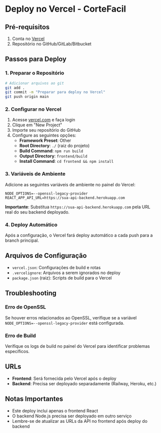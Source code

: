 # Deploy no Vercel - CorteFacil

## Pré-requisitos

1. Conta no [Vercel](https://vercel.com)
2. Repositório no GitHub/GitLab/Bitbucket

## Passos para Deploy

### 1. Preparar o Repositório

```bash
# Adicionar arquivos ao git
git add .
git commit -m "Preparar para deploy no Vercel"
git push origin main
```

### 2. Configurar no Vercel

1. Acesse [vercel.com](https://vercel.com) e faça login
2. Clique em "New Project"
3. Importe seu repositório do GitHub
4. Configure as seguintes opções:
   - **Framework Preset**: Other
   - **Root Directory**: `./` (raiz do projeto)
   - **Build Command**: `npm run build`
   - **Output Directory**: `frontend/build`
   - **Install Command**: `cd frontend && npm install`

### 3. Variáveis de Ambiente

Adicione as seguintes variáveis de ambiente no painel do Vercel:

```
NODE_OPTIONS=--openssl-legacy-provider
REACT_APP_API_URL=https://sua-api-backend.herokuapp.com
```

**Importante**: Substitua `https://sua-api-backend.herokuapp.com` pela URL real do seu backend deployado.

### 4. Deploy Automático

Após a configuração, o Vercel fará deploy automático a cada push para a branch principal.

## Arquivos de Configuração

- `vercel.json`: Configurações de build e rotas
- `.vercelignore`: Arquivos a serem ignorados no deploy
- `package.json` (raiz): Scripts de build para o Vercel

## Troubleshooting

### Erro de OpenSSL
Se houver erros relacionados ao OpenSSL, verifique se a variável `NODE_OPTIONS=--openssl-legacy-provider` está configurada.

### Erro de Build
Verifique os logs de build no painel do Vercel para identificar problemas específicos.

## URLs

- **Frontend**: Será fornecida pelo Vercel após o deploy
- **Backend**: Precisa ser deployado separadamente (Railway, Heroku, etc.)

## Notas Importantes

- Este deploy inclui apenas o frontend React
- O backend Node.js precisa ser deployado em outro serviço
- Lembre-se de atualizar as URLs da API no frontend após deploy do backend